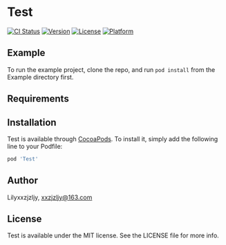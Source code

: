 # Test

[![CI Status](https://img.shields.io/travis/Lilyxxzjzljy/Test.svg?style=flat)](https://travis-ci.org/Lilyxxzjzljy/Test)
[![Version](https://img.shields.io/cocoapods/v/Test.svg?style=flat)](https://cocoapods.org/pods/Test)
[![License](https://img.shields.io/cocoapods/l/Test.svg?style=flat)](https://cocoapods.org/pods/Test)
[![Platform](https://img.shields.io/cocoapods/p/Test.svg?style=flat)](https://cocoapods.org/pods/Test)

## Example

To run the example project, clone the repo, and run `pod install` from the Example directory first.

## Requirements

## Installation

Test is available through [CocoaPods](https://cocoapods.org). To install
it, simply add the following line to your Podfile:

```ruby
pod 'Test'
```

## Author

Lilyxxzjzljy, xxzjzljy@163.com

## License

Test is available under the MIT license. See the LICENSE file for more info.
